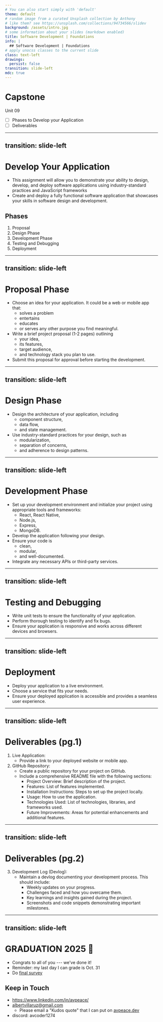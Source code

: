 ```yaml
---
# You can also start simply with 'default'
theme: default
# random image from a curated Unsplash collection by Anthony
# like them? see https://unsplash.com/collections/94734566/slidev
background: /assets/intro.jpg
# some information about your slides (markdown enabled)
title: Software Development | Foundations
info: |
  ## Software Development | Foundations
# apply unocss classes to the current slide
class: text-left
drawings:
  persist: false
transition: slide-left
mdc: true
---
```


# Capstone
Unit 09

- [ ] Phases to Develop your Application
- [ ] Deliverables

<div class="abs-br m-6 text-xl">
  <a href="https://github.com/slidevjs/slidev" target="_blank" class="slidev-icon-btn">
    <carbon:logo-github />
  </a>
</div>

<!--
-->

---
transition: slide-left
---

# Develop Your Application

- This assignment will allow you to demonstrate your ability to design, develop, and deploy software applications using industry-standard practices and JavaScript frameworks
- Create and deploy a fully functional software application that showcases your skills in software design and development.

## Phases
1. Proposal
2. Design Phase
3. Development Phase
4. Testing and Debugging
5. Deployment

---
transition: slide-left
---

# Proposal Phase

- Choose an idea for your application. It could be a web or mobile app that:
   - solves a problem
   - entertains
   - educates
   - or serves any other purpose you find meaningful.
- Write a brief project proposal (1-2 pages) outlining 
   - your idea,
   - its features,
   - target audience,
   - and technology stack you plan to use.
- Submit this proposal for approval before starting the development.

---
transition: slide-left
---

# Design Phase

- Design the architecture of your application, including
   - component structure,
   - data flow,
   - and state management.
- Use industry-standard practices for your design, such as
   - modularization, 
   - separation of concerns,
   - and adherence to design patterns.

---
transition: slide-left
---

# Development Phase

- Set up your development environment and initialize your project using appropriate tools and frameworks: 
   - React, React Native,
   - Node.js,
   - Express,
   - MongoDB.
- Develop the application following your design.
- Ensure your code is
   - clean,
   - modular,
   - and well-documented.
- Integrate any necessary APIs or third-party services.

---
transition: slide-left
---

# Testing and Debugging

- Write unit tests to ensure the functionality of your application.
- Perform thorough testing to identify and fix bugs.
- Ensure your application is responsive and works across different devices and browsers.

---
transition: slide-left
---

# Deployment

- Deploy your application to a live environment.
- Choose a service that fits your needs.
- Ensure your deployed application is accessible and provides a seamless user experience.

---
transition: slide-left
---

# Deliverables (pg.1)

1. Live Application:
   - Provide a link to your deployed website or mobile app.
2. GitHub Repository:
   - Create a public repository for your project on GitHub.
   - Include a comprehensive README file with the following sections:
      - Project Overview: Brief description of the project.
      - Features: List of features implemented.
      - Installation Instructions: Steps to set up the project locally.
      - Usage: How to use the application.
      - Technologies Used: List of technologies, libraries, and frameworks used.
      - Future Improvements: Areas for potential enhancements and additional features.

---
transition: slide-left
---

# Deliverables (pg.2)

3. Development Log (Devlog):
   - Maintain a devlog documenting your development process. This should include:
      - Weekly updates on your progress.
      - Challenges faced and how you overcame them.
      - Key learnings and insights gained during the project.
      - Screenshots and code snippets demonstrating important milestones.

---
transition: slide-left
---

# GRADUATION 2025 🎉

- Congrats to all of you --- we've done it!
- Reminder: my last day I can grade is Oct. 31
- Do [final survey](https://circuitstream.typeform.com/to/wfZnuPvs#instructor=SoftwareAN&course_id=9514)

## Keep in Touch
- https://www.linkedin.com/in/avpeace/
- albertvillaruz@gmail.com
   - Please email a "Kudos quote" that I can put on [avpeace.dev](https://avpeace.dev/)
- discord: avcoder1274